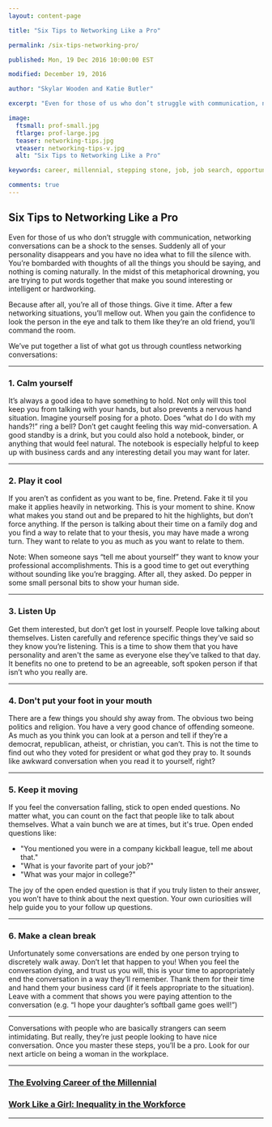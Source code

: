 ```yaml
---
layout: content-page

title: "Six Tips to Networking Like a Pro"

permalink: /six-tips-networking-pro/

published: Mon, 19 Dec 2016 10:00:00 EST

modified: December 19, 2016

author: "Skylar Wooden and Katie Butler"

excerpt: "Even for those of us who don’t struggle with communication, networking conversations can be a shock to the senses. Suddenly all of your personality disappears and you have no idea what to fill the silence with. You’re bombarded with thoughts of all the things you should be saying, and nothing is coming naturally."

image:
  ftsmall: prof-small.jpg
  ftlarge: prof-large.jpg
  teaser: networking-tips.jpg
  vteaser: networking-tips-v.jpg
  alt: "Six Tips to Networking Like a Pro"

keywords: career, millennial, stepping stone, job, job search, opportunity

comments: true
---
```


## Six Tips to Networking Like a Pro

Even for those of us who don’t struggle with communication, networking conversations can be a shock to the senses. Suddenly all of your personality disappears and you have no idea what to fill the silence with. You’re bombarded with thoughts of all the things you should be saying, and nothing is coming naturally. In the midst of this metaphorical drowning, you are trying to put words together that make you sound interesting or intelligent or hardworking. 

Because after all, you’re all of those things. Give it time. After a few networking situations, you’ll mellow out. When you gain the confidence to look the person in the eye and talk to them like they’re an old friend, you’ll command the room. 

We’ve put together a list of what got us through countless networking conversations:

<hr class="secondary">

### 1. Calm yourself

It’s always a good idea to have something to hold. Not only will this tool keep you from talking with your hands, but also prevents a nervous hand situation. Imagine yourself posing for a photo. Does “what do I do with my hands?!” ring a bell? Don’t get caught feeling this way mid-conversation. A good standby is a drink, but you could also hold a notebook, binder, or anything that would feel natural. The notebook is especially helpful to keep up with business cards and any interesting detail you may want for later.

<hr class="secondary">

### 2. Play it cool

If you aren’t as confident as you want to be, fine. Pretend. Fake it til you make it applies heavily in networking. This is your moment to shine. Know what makes you stand out and be prepared to hit the highlights, but don’t force anything. If the person is talking about their time on a family dog and you find a way to relate that to your thesis, you may have made a wrong turn. They want to relate to you as much as you want to relate to them.

Note: When someone says “tell me about yourself” they want to know your professional accomplishments. This is a good time to get out everything without sounding like you’re bragging. After all, they asked. Do pepper in some small personal bits to show your human side.

<hr class="secondary">

### 3. Listen Up

Get them interested, but don’t get lost in yourself. People love talking about themselves. Listen carefully and reference specific things they’ve said so they know you’re listening. This is a time to show them that you have personality and aren't the same as everyone else they’ve talked to that day. It benefits no one to pretend to be an agreeable, soft spoken person if that isn’t who you really are. 

<hr class="secondary">

### 4. Don't put your foot in your mouth

There are a few things you should shy away from. The obvious two being politics and religion. You have a very good chance of offending someone. As much as you think you can look at a person and tell if they’re a democrat, republican, atheist, or christian, you can’t. This is not the time to find out who they voted for president or what god they pray to. It sounds like awkward conversation when you read it to yourself, right?

<hr class="secondary">

### 5. Keep it moving

If you feel the conversation falling, stick to open ended questions. No matter what, you can count on the fact that people like to talk about themselves. What a vain bunch we are at times, but it's true. Open ended questions like: 

<ul>
	<li>"You mentioned you were in a company kickball league, tell me about that."</li>
	<li>"What is your favorite part of your job?"</li>
	<li>"What was your major in college?"</li>
</ul>

The joy of the open ended question is that if you truly listen to their answer, you won’t have to think about the next question. Your own curiosities will help guide you to your follow up questions. 

<hr class="secondary">

### 6. Make a clean break

Unfortunately some conversations are ended by one person trying to discretely walk away. Don’t let that happen to you! When you feel the conversation dying, and trust us you will, this is your time to appropriately end the conversation in a way they’ll remember. Thank them for their time and hand them your business card (if it feels appropriate to the situation). Leave with a comment that shows you were paying attention to the conversation (e.g. “I hope your daughter’s softball game goes well!”)

<hr class="secondary">

Conversations with people who are basically strangers can seem intimidating. But really, they’re just people looking to have nice conversation. Once you master these steps, you’ll be a pro. Look for our next article on being a woman in the workplace. 

<hr class="primary">

<div class="row"> <!-- "pagination" -->
	<div class="col-xs-6 paginate">
		<a href="{{site.url}}/evolving-career-millennial/">
			<div class="col-xs-12 arrow"><i class="fa fa-arrow-left" aria-hidden="true"></i></div>
			<div class="col-xs-12 text"><h3>The Evolving Career of the Millennial</h3></div>		
		</a>
	</div>
	<div class="col-xs-6 paginate">
		<a href="{{site.url}}/inequality-in-workforce/">
			<div class="col-xs-12 arrow"><i class="fa fa-arrow-right" aria-hidden="true"></i></div>
			<div class="col-xs-12 text"><h3>Work Like a Girl: Inequality in the Workforce</h3></div>		
		</a>
	</div>
</div> <!-- close "pagination" -->

<hr class="primary">
